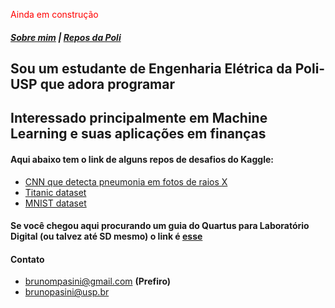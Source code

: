 <span style="color:red">Ainda em construção</span>

##### [Sobre mim](/about) | [Repos da Poli](/poli)


## Sou um estudante de Engenharia Elétrica da Poli-USP que adora programar
## Interessado principalmente em Machine Learning e suas aplicações em finanças  

  
#### Aqui abaixo tem o link de alguns repos de desafios do Kaggle:
- [CNN que detecta pneumonia em fotos de raios X](https://github.com/brunompasini/Pneumonia-Detect)
- [Titanic dataset](https://github.com/brunompasini/Titanic)
- [MNIST dataset](https://github.com/brunompasini/Digit-Recognizer)

#### Se você chegou aqui procurando um guia do Quartus para Laboratório Digital (ou talvez até SD mesmo) o link é [esse](/guia-quartus.pdf)


#### Contato
- [brunompasini@gmail.com](mailto:brunompasini@gmail.com) **(Prefiro)**
- [brunopasini@usp.br](mailto:brunopasini@usp.br)


<!---
### Markdown
### You can check some code I wrote @ [GitHub](https://github.com/brunompasini/).
Markdown is a lightweight and easy-to-use syntax for styling your writing. It includes conventions for

```markdown
Syntax highlighted code block

# Header 1
## Header 2
### Header 3

- Bulleted
- List

1. Numbered
2. List

**Bold** and _Italic_ and `Code` text

[Link](url) and ![Image](src)
```

For more details see [GitHub Flavored Markdown](https://guides.github.com/features/mastering-markdown/).

### Jekyll Themes

Your Pages site will use the layout and styles from the Jekyll theme you have selected in your [repository settings](https://github.com/brunompasini/coursera-test/settings). The name of this theme is saved in the Jekyll `_config.yml` configuration file.

### Support or Contact

Having trouble with Pages? Check out our [documentation](https://docs.github.com/categories/github-pages-basics/) or [contact support](https://github.com/contact) and we’ll help you sort it out.
-->
